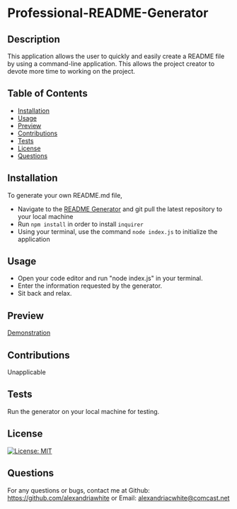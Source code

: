 # Professional-README-Generator
    
## Description  

This application allows the user to quickly and easily create a README file by using a command-line application. This allows the project creator to devote more time to working on the project. 

## Table of Contents
- [Installation](#installation)
- [Usage](#usage)
- [Preview](#preview)
- [Contributions](#contributions)
- [Tests](#tests)
- [License](#license)
- [Questions](#questions)

## Installation
    
To generate your own README.md file, 
- Navigate to the [README Generator](https://github.com/alexandriawhite/Professional-README-Generator) and git pull the latest repository to your local machine
- Run `npm install` in order to install `inquirer`
- Using your terminal, use the command `node index.js` to initialize the application
    
## Usage
    
- Open your code editor and run "node index.js" in your terminal.
- Enter the information requested by the generator.
- Sit back and relax.

## Preview

[Demonstration]()
## Contributions
Unapplicable

## Tests
Run the generator on your local machine for testing.

## License

[![License: MIT](https://img.shields.io/badge/License-MIT-yellow.svg)](https://opensource.org/licenses/MIT)  
## Questions
For any questions or bugs, contact me at Github: https://github.com/alexandriawhite or Email: alexandriacwhite@comcast.net